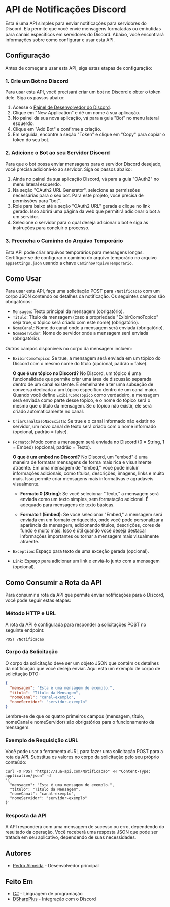 # API de Notificações Discord

Esta é uma API simples para enviar notificações para servidores do Discord. Ela permite que você envie mensagens formatadas ou embutidas para canais específicos em servidores do Discord. Abaixo, você encontrará informações sobre como configurar e usar esta API.

## Configuração

Antes de começar a usar esta API, siga estas etapas de configuração:

### 1. Crie um Bot no Discord

Para usar esta API, você precisará criar um bot no Discord e obter o token dele. Siga os passos abaixo:

1. Acesse o [Painel de Desenvolvedor do Discord](https://discord.com/developers/applications).
2. Clique em "New Application" e dê um nome à sua aplicação.
3. No painel da sua nova aplicação, vá para a guia "Bot" no menu lateral esquerdo.
4. Clique em "Add Bot" e confirme a criação.
5. Em seguida, encontre a seção "Token" e clique em "Copy" para copiar o token do seu bot.

### 2. Adicione o Bot ao seu Servidor Discord

Para que o bot possa enviar mensagens para o servidor Discord desejado, você precisa adicioná-lo ao servidor. Siga os passos abaixo:

1. Ainda no painel da sua aplicação Discord, vá para a guia "OAuth2" no menu lateral esquerdo.
2. Na seção "OAuth2 URL Generator", selecione as permissões necessárias para o seu bot. Para este projeto, você precisa de permissões para "bot".
3. Role para baixo até a seção "OAuth2 URL" gerada e clique no link gerado. Isso abrirá uma página da web que permitirá adicionar o bot a um servidor.
4. Selecione o servidor para o qual deseja adicionar o bot e siga as instruções para concluir o processo.

### 3. Preencha o Caminho do Arquivo Temporário

Esta API pode criar arquivos temporários para mensagens longas. Certifique-se de configurar o caminho do arquivo temporário no arquivo `appsettings.json` usando a chave `CaminhoArquivoTemporario`.

## Como Usar

Para usar esta API, faça uma solicitação POST para `/Notificacao` com um corpo JSON contendo os detalhes da notificação. Os seguintes campos são obrigatórios:

- `Mensagem`: Texto principal da mensagem (obrigatório).
- `Titulo`: Título da mensagem (caso a propriedade "ExibirComoTopico" seja true, o tópico será criado com este nome) (obrigatório).
- `NomeCanal`: Nome do canal onde a mensagem será enviada (obrigatório).
- `NomeServidor`: Nome do servidor onde a mensagem será enviada (obrigatório).

Outros campos disponíveis no corpo da mensagem incluem:

- `ExibirComoTopico`: Se true, a mensagem será enviada em um tópico do Discord com o mesmo nome do título (opcional, padrão = false).

   **O que é um tópico no Discord?** No Discord, um tópico é uma funcionalidade que permite criar uma área de discussão separada dentro de um canal existente. É semelhante a ter uma subseção de conversa dedicada a um tópico específico dentro de um canal maior. Quando você define `ExibirComoTopico` como verdadeiro, a mensagem será enviada como parte desse tópico, e o nome do tópico será o mesmo que o título da mensagem. Se o tópico não existir, ele será criado automaticamente no canal.

- `CriarCanalCasoNaoExista`: Se true e o canal informado não existir no servidor, um novo canal de texto será criado com o nome informado (opcional, padrão = false).
- `Formato`: Modo como a mensagem será enviada no Discord (0 = String, 1 = Embed) (opcional, padrão = Texto).

   **O que é um embed no Discord?** No Discord, um "embed" é uma maneira de formatar mensagens de forma mais rica e visualmente atraente. Em uma mensagem de "embed," você pode incluir informações adicionais, como títulos, descrições, imagens, links e muito mais. Isso permite criar mensagens mais informativas e agradáveis visualmente.

   - **Formato 0 (String)**: Se você selecionar "Texto," a mensagem será enviada como um texto simples, sem formatação adicional. É adequado para mensagens de texto básicas.

   - **Formato 1 (Embed)**: Se você selecionar "Embed," a mensagem será enviada em um formato enriquecido, onde você pode personalizar a aparência da mensagem, adicionando títulos, descrições, cores de fundo e muito mais. Isso é útil quando você deseja destacar informações importantes ou tornar a mensagem mais visualmente atraente.

- `Exception`: Espaço para texto de uma exceção gerada (opcional).
- `Link`: Espaço para adicionar um link e enviá-lo junto com a mensagem (opcional).

## Como Consumir a Rota da API

Para consumir a rota da API que permite enviar notificações para o Discord, você pode seguir estas etapas:

### Método HTTP e URL

A rota da API é configurada para responder a solicitações POST no seguinte endpoint:

```http
POST /Notificacao
```

### Corpo da Solicitação

O corpo da solicitação deve ser um objeto JSON que contém os detalhes da notificação que você deseja enviar. Aqui está um exemplo de corpo de solicitação DTO:

```json
{
  "mensagem": "Esta é uma mensagem de exemplo.",
  "titulo": "Título da Mensagem",
  "nomeCanal": "canal-exemplo",
  "nomeServidor": "servidor-exemplo"
}
```
Lembre-se de que os quatro primeiros campos (mensagem, título, nomeCanal e nomeServidor) são obrigatórios para o funcionamento da mensagem.

### Exemplo de Requisição cURL

Você pode usar a ferramenta cURL para fazer uma solicitação POST para a rota da API. Substitua os valores no corpo da solicitação pelo seu próprio conteúdo:

```
curl -X POST "https://sua-api.com/Notificacao" -H "Content-Type: application/json" -d 
'{
  "mensagem": "Esta é uma mensagem de exemplo.",
  "titulo": "Título da Mensagem",
  "nomeCanal": "canal-exemplo",
  "nomeServidor": "servidor-exemplo"
}'
```

### Resposta da API

A API responderá com uma mensagem de sucesso ou erro, dependendo do resultado da operação. Você receberá uma resposta JSON que pode ser tratada em seu aplicativo, dependendo de suas necessidades.

## Autores

- [Pedro Almeida](https://github.com/pdrAlmeida) - Desenvolvedor principal

## Feito Em

- [C#](https://docs.microsoft.com/en-us/dotnet/csharp/) - Linguagem de programação
- [DSharpPlus](https://github.com/DSharpPlus/DSharpPlus) - Integração com o Discord
